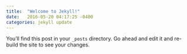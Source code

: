 ```yaml
---
title:  "Welcome to Jekyll!"
date:   2016-05-20 04:17:25 -0400
categories: jekyll update
---
```

You’ll find this post in your `_posts` directory. Go ahead and edit it and re-build the site to see your changes.